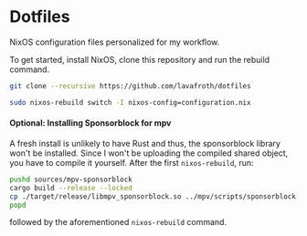 # Dotfiles

NixOS configuration files personalized for my workflow.

To get started, install NixOS, clone this repository and run the rebuild command.

```sh
git clone --recursive https://github.com/lavafroth/dotfiles
```

```sh
sudo nixos-rebuild switch -I nixos-config=configuration.nix
```

#### Optional: Installing Sponsorblock for mpv

A fresh install is unlikely to have Rust and thus, the sponsorblock
library won't be installed. Since I won't be uploading the compiled shared
object, you have to compile it yourself. After the first `nixos-rebuild`, run:

```sh
pushd sources/mpv-sponsorblock
cargo build --release --locked
cp ./target/release/libmpv_sponsorblock.so ../mpv/scripts/sponsorblock.so
popd
```

followed by the aforementioned `nixos-rebuild` command.